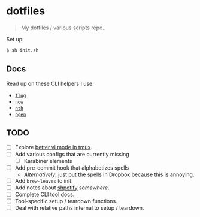 # dotfiles

> My dotfiles / various scripts repo..

Set up:

```bash
$ sh init.sh
```

## Docs

Read up on these CLI helpers I use:

- [`flog`](./docs/README.flog.md)
- [`now`](./docs/README.now.md)
- [`nth`](./docs/README.nth.md)
- [`pgen`](./docs/README.pgen.md)

## TODO

- [ ] Explore [better vi mode in tmux](https://sanctum.geek.nz/arabesque/vi-mode-in-tmux/).
- [ ] Add various configs that are currently missing
  - [ ] Karabiner elements
- [ ] Add pre-commit hook that alphabetizes spells
  - _Alternatively_, just put the spells in Dropbox because this is annoying.
- [ ] Add `brew-leaves` to init.
- [ ] Add notes about [shpotify](https://github.com/hnarayanan/shpotify) _somewhere_.
- [ ] Complete CLI tool docs.
- [ ] Tool-specific setup / teardown functions.
- [ ] Deal with relative paths internal to setup / teardown.
